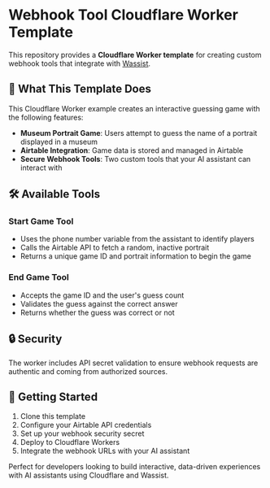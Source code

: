 # Webhook Tool Cloudflare Worker Template

This repository provides a **Cloudflare Worker template** for creating custom webhook tools that integrate with [Wassist](https://wassist.app).

## 🎯 What This Template Does

This Cloudflare Worker example creates an interactive guessing game with the following features:

- **Museum Portrait Game**: Users attempt to guess the name of a portrait displayed in a museum
- **Airtable Integration**: Game data is stored and managed in Airtable
- **Secure Webhook Tools**: Two custom tools that your AI assistant can interact with

## 🛠️ Available Tools

### Start Game Tool
- Uses the phone number variable from the assistant to identify players
- Calls the Airtable API to fetch a random, inactive portrait
- Returns a unique game ID and portrait information to begin the game

### End Game Tool  
- Accepts the game ID and the user's guess count
- Validates the guess against the correct answer
- Returns whether the guess was correct or not

## 🔒 Security

The worker includes API secret validation to ensure webhook requests are authentic and coming from authorized sources.

## 🚀 Getting Started

1. Clone this template
2. Configure your Airtable API credentials
3. Set up your webhook security secret
4. Deploy to Cloudflare Workers
5. Integrate the webhook URLs with your AI assistant

Perfect for developers looking to build interactive, data-driven experiences with AI assistants using Cloudflare and Wassist.